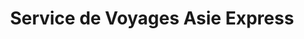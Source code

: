 ---
title: "Service de Voyages Asie Express"
url: /montreal/service-de-voyages-asie-express/
shop: travel agency
---